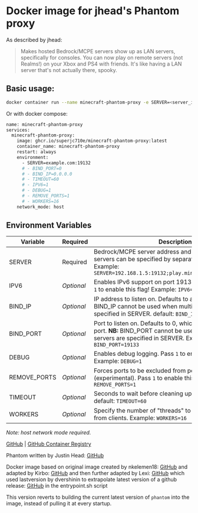 # Docker image for jhead's Phantom proxy

As described by jhead:
>Makes hosted Bedrock/MCPE servers show up as LAN servers, specifically for consoles.
>You can now play on remote servers (not Realms!) on your Xbox and PS4 with friends.
>It's like having a LAN server that's not actually there, spooky.

## Basic usage:

```bash
docker container run --name minecraft-phantom-proxy -e SERVER=<server_ip>:<server_port> --network host ghcr.io/superjc710e/minecraft-phantom-proxy:latest
```

Or with docker compose:

```bash
name: minecraft-phantom-proxy
services:
  minecraft-phantom-proxy:
    image: ghcr.io/superjc710e/minecraft-phantom-proxy:latest
    container_name: minecraft-phantom-proxy
    restart: always
    environment:
      - SERVER=example.com:19132
      # - BIND_PORT=0
      # - BIND_IP=0.0.0.0
      # - TIMEOUT=60
      # - IPV6=1
      # - DEBUG=1
      # - REMOVE_PORTS=1
      # - WORKERS=16
    network_mode: host
```

## Environment Variables

| Variable     | Required   | Description                                                                                                                                                                                                                                                                                          |
|--------------|------------|------------------------------------------------------------------------------------------------------------------------------------------------------------------------------------------------------------------------------------------------------------------------------------------------------|
| SERVER       | Required   | Bedrock/MCPE server address and the port.  Multiple servers can be specified by separating them with `;`  Example: `SERVER=192.168.1.5:19132;play.minecraftworld.com:19132`                                                                                                                          |
| IPV6         | *Optional* | Enables IPv6 support on port 19133. (experimental)  Pass `1` to enable this flag!  Example: `IPV6=1`                                                                                                                                                                                                 |
| BIND_IP      | *Optional* | IP address to listen on. Defaults to all interfaces.  **NB:** BIND_IP cannot be used when multiple servers are specified in SERVER.  default: `BIND_IP=0.0.0.0`                                                                                                                                      |
| BIND_PORT    | *Optional* | Port to listen on. Defaults to 0, which selects a random port.  **NB:** BIND_PORT cannot be used when multiple servers are specified in SERVER.  Example: `BIND_PORT=19133`                                                                                                                          |
| DEBUG        | *Optional* | Enables debug logging.  Pass `1` to enable this flag!  Example: `DEBUG=1`                                                                                                                                                                                                                            |
| REMOVE_PORTS | *Optional* | Forces ports to be excluded from pong packets (experimental).  Pass `1` to enable this flag!  Example: `REMOVE_PORTS=1`                                                                                                                                                                              |
| TIMEOUT      | *Optional* | Seconds to wait before cleaning up a disconnected client  default: `TIMEOUT=60`                                                                                                                                                                                                                      |
| WORKERS      | *Optional* | Specify the number of "threads" to use to process data from clients.  Example: `WORKERS=16`                                                                                                                                                                                                          |

*Note: host network mode required.*

[GitHub](https://github.com/SuperJC710e/minecraft-phantom-proxy-docker) |
[GitHub Container Registry](https://github.com/SuperJC710e/minecraft-phantom-proxy-docker/pkgs/container/minecraft-phantom-proxy)

Phantom written by Justin Head: [GitHub](https://github.com/jhead/phantom)

Docker image based on original image created by nkelemen18: [GitHub](https://github.com/nkelemen18/Minecraft-Phantom-Proxy-Docker) and adapted by Kirbo: [GitHub](https://github.com/Kirbo/Minecraft-Phantom-Proxy-Docker) and then further adapted by Lexi: [GitHub](https://github.com/lexiismadd/Minecraft-Phantom-Proxy-Docker) which used lastversion by dvershinin to extrapolate latest version of a github release: [GitHub](https://github.com/dvershinin/lastversion) in the entrypoint.sh script

This version reverts to building the current latest version of `phantom` into the image, instead of pulling it at every startup.
